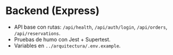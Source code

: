 # Backend (Express)

- API base con rutas: `/api/health`, `/api/auth/login`, `/api/orders`, `/api/reservations`.
- Pruebas de humo con Jest + Supertest.
- Variables en `../arquitectura/.env.example`.
